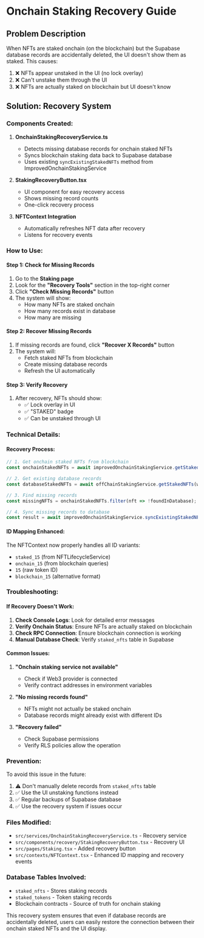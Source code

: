 # Onchain Staking Recovery Guide

## Problem Description
When NFTs are staked onchain (on the blockchain) but the Supabase database records are accidentally deleted, the UI doesn't show them as staked. This causes:

1. ❌ NFTs appear unstaked in the UI (no lock overlay)
2. ❌ Can't unstake them through the UI
3. ❌ NFTs are actually staked on blockchain but UI doesn't know

## Solution: Recovery System

### Components Created:

1. **OnchainStakingRecoveryService.ts**
   - Detects missing database records for onchain staked NFTs
   - Syncs blockchain staking data back to Supabase database
   - Uses existing `syncExistingStakedNFTs` method from ImprovedOnchainStakingService

2. **StakingRecoveryButton.tsx**
   - UI component for easy recovery access
   - Shows missing record counts
   - One-click recovery process

3. **NFTContext Integration**
   - Automatically refreshes NFT data after recovery
   - Listens for recovery events

### How to Use:

#### Step 1: Check for Missing Records
1. Go to the **Staking page**
2. Look for the **"Recovery Tools"** section in the top-right corner
3. Click **"Check Missing Records"** button
4. The system will show:
   - How many NFTs are staked onchain
   - How many records exist in database
   - How many are missing

#### Step 2: Recover Missing Records
1. If missing records are found, click **"Recover X Records"** button
2. The system will:
   - Fetch staked NFTs from blockchain
   - Create missing database records
   - Refresh the UI automatically

#### Step 3: Verify Recovery
1. After recovery, NFTs should show:
   - ✅ Lock overlay in UI
   - ✅ "STAKED" badge
   - ✅ Can be unstaked through UI

### Technical Details:

#### Recovery Process:
```typescript
// 1. Get onchain staked NFTs from blockchain
const onchainStakedNFTs = await improvedOnchainStakingService.getStakedNFTsOnChain(walletAddress);

// 2. Get existing database records
const databaseStakedNFTs = await offChainStakingService.getStakedNFTs(walletAddress);

// 3. Find missing records
const missingNFTs = onchainStakedNFTs.filter(nft => !foundInDatabase);

// 4. Sync missing records to database
const result = await improvedOnchainStakingService.syncExistingStakedNFTs(walletAddress);
```

#### ID Mapping Enhanced:
The NFTContext now properly handles all ID variants:
- `staked_15` (from NFTLifecycleService)
- `onchain_15` (from blockchain queries)
- `15` (raw token ID)
- `blockchain_15` (alternative format)

### Troubleshooting:

#### If Recovery Doesn't Work:
1. **Check Console Logs**: Look for detailed error messages
2. **Verify Onchain Status**: Ensure NFTs are actually staked on blockchain
3. **Check RPC Connection**: Ensure blockchain connection is working
4. **Manual Database Check**: Verify `staked_nfts` table in Supabase

#### Common Issues:
1. **"Onchain staking service not available"**
   - Check if Web3 provider is connected
   - Verify contract addresses in environment variables

2. **"No missing records found"**
   - NFTs might not actually be staked onchain
   - Database records might already exist with different IDs

3. **"Recovery failed"**
   - Check Supabase permissions
   - Verify RLS policies allow the operation

### Prevention:
To avoid this issue in the future:
1. ⚠️ Don't manually delete records from `staked_nfts` table
2. ✅ Use the UI unstaking functions instead
3. ✅ Regular backups of Supabase database
4. ✅ Use the recovery system if issues occur

### Files Modified:
- `src/services/OnchainStakingRecoveryService.ts` - Recovery service
- `src/components/recovery/StakingRecoveryButton.tsx` - Recovery UI
- `src/pages/Staking.tsx` - Added recovery button
- `src/contexts/NFTContext.tsx` - Enhanced ID mapping and recovery events

### Database Tables Involved:
- `staked_nfts` - Stores staking records
- `staked_tokens` - Token staking records
- Blockchain contracts - Source of truth for onchain staking

This recovery system ensures that even if database records are accidentally deleted, users can easily restore the connection between their onchain staked NFTs and the UI display.
